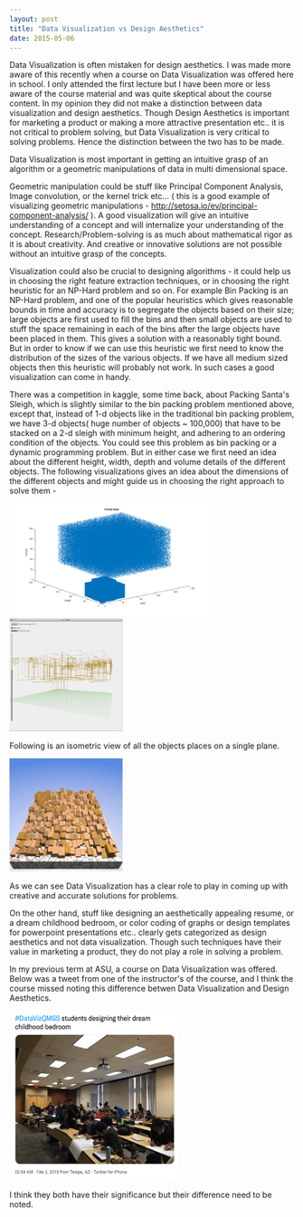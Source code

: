 ```yaml
---
layout: post
title: "Data Visualization vs Design Aesthetics"
date: 2015-05-06
---
```


Data Visualization is often mistaken for design aesthetics. I was made more aware of this recently when a course on Data Visualization was offered here in school. I only attended the first lecture but I have been more or less aware of the course material and was quite skeptical about the course content. In my opinion they did not make a distinction between data visualization and design aesthetics. Though Design Aesthetics is important for marketing a product or making a more attractive presentation etc.. it is not critical to problem solving, but Data Visualization is very critical to solving problems. Hence the distinction between the two has to be made.

Data Visualization is most important in getting an intuitive grasp of an algorithm or a geometric manipulations of data in multi dimensional space.

Geometric manipulation could be stuff like Principal Component Analysis, Image convolution, or the kernel trick etc... ( this is a good example of visualizing geometric manipulations - <a href="http://setosa.io/ev/principal-component-analysis/" target="_blank">http://setosa.io/ev/principal-component-analysis/</a> ). A good visualization will give an intuitive understanding of a concept and will internalize your understanding of the concept. Research/Problem-solving is as much about mathematical rigor as it is about creativity. And creative or innovative solutions are not possible without an intuitive grasp of the concepts.

Visualization could also be crucial to designing algorithms - it could help us in choosing the right feature extraction techniques, or in choosing the right heuristic for an NP-Hard problem and so on. For example Bin Packing is an NP-Hard problem, and one of the popular heuristics which gives reasonable bounds in time and accuracy is to segregate the objects based on their size; large objects are first used to fill the bins and then small objects are used to stuff the space remaining in each of the bins after the large objects have been placed in them. This gives a solution with a reasonably tight bound. But in order to know if we can use this heuristic we first need to know the distribution of the sizes of the various objects. If we have all medium sized objects then this heuristic will probably not work. In such cases a good visualization can come in handy.

There was a competition in kaggle, some time back, about Packing Santa's Sleigh, which is slightly similar to the bin packing problem mentioned above, except that, instead of 1-d objects like in the traditional bin packing problem, we have 3-d objects( huge number of objects ~ 100,000) that have to be stacked on a 2-d sleigh with minimum height, and adhering to an ordering condition of the objects. You could see this problem as bin packing or a dynamic programming problem. But in either case we first need an idea about the different height, width, depth and volume details of the different objects. The following visualizations gives an idea about the dimensions of the different objects and might guide us in choosing the right approach to solve them -

<img src="/images/dataviz-sizes.png" alt="Present Sizes" style="height: 200px; width:350px;"/>

<img src="/images/dataviz-opacity.png" alt="Transparent View of Presents" style="height: 200px; width:200px;"/>

Following is an isometric view of all the objects places on a single plane.

<img src="/images/dataviz-isometric.png" alt="Isometric View of Presents" style="height: 200px; width:200px;"/>

As we can see Data Visualization has a clear role to play in coming up with creative and accurate solutions for problems.

On the other hand, stuff like designing an aesthetically appealing resume, or a dream childhood bedroom, or color coding of graphs or design templates for powerpoint presentations etc.. clearly gets categorized as design aesthetics and not data visualization. Though such techniques have their value in marketing a product, they do not play a role in solving a problem.

In my previous term at ASU, a course on Data Visualization was offered. Below was a tweet from one of the instructor's of the course, and I think the course missed noting this difference betwen Data Visualization and Design Aesthetics.

<img src="/images/dataviz-tweet.png" alt="Instructor's tweet" style="height: 300px; width:300px;"/>

I think they both have their significance but their difference need to be noted.